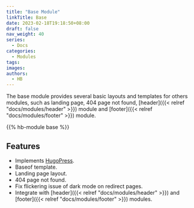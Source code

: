 ```yaml
---
title: "Base Module"
linkTitle: Base
date: 2023-02-18T19:18:50+08:00
draft: false
nav_weight: 40
series:
  - Docs
categories:
  - Modules
tags:
images:
authors:
  - HB
---
```


The base module provides several basic layouts and templates for others modules, such as landing page, 404 page not found, [header]({{< relref "docs/modules/header" >}}) module and [footer]({{< relref "docs/modules/footer" >}}) module.

<!--more-->

{{% hb-module base %}}

## Features

- Implements [HugoPress](https://hugomods.com/en/docs/hugopress/).
- Baseof template.
- Landing page layout.
- 404 page not found.
- Fix flickering issue of dark mode on redirect pages.
- Integrate with [header]({{< relref "docs/modules/header" >}}) and [footer]({{< relref "docs/modules/footer" >}}) modules.
